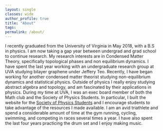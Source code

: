 ```yaml
---
layout: single
classes: wide
author_profile: true
title: "About"
tags:
permalink: /about/
---
```


I recently graduated from the University of Virginia in May 2018, with a B.S in physics. I am now taking a gap year between undergrad and grad school to continue research. My research interests are in Condensed Matter Theory, specifically topological phases and non equilibrium dynamics. I have spent the last year working with an undergraduate research group at UVA studying bilayer graphene under Jeffery Teo. Recently, I have began working for another condensed matter theorist studying non-equilibrium dynamics and statistical physics. Outside of physics I really enjoy studying abstract algebra and topology, and am fascinated by their applications in physics. During my time at UVA, I was an exec board member of both the Math club and the Society of Physics Students. In particular, I built the website for the [Society of Physics Students](https://spsatuva.github.io/) and I encourage students to take advantage of the resources I made available. I am an avid triathlete and spend a considerable amount of time at the gym running, cycling, swimming, and competing in races several times a year. I have also spent the last four years practicing the drum set and I enjoy making music. 
